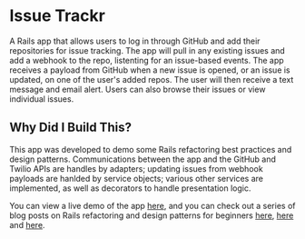 # Issue Trackr

A Rails app that allows users to log in through GitHub and add their repositories for issue tracking. The app will pull in any existing issues and add a webhook to the repo, listenting for an issue-based events. The app receives a payload from GitHub when a new issue is opened, or an issue is updated, on one of the user's added repos. The user will then receive a text message and email alert. Users can also browse their issues or view individual issues. 

## Why Did I Build This?

This app was developed to demo some Rails refactoring best practices and design patterns. Communications between the app and the GitHub and Twilio APIs are handles by adapters; updating issues from webhook payloads are hanlded by service objects; various other services are implemented, as well as decorators to handle presentation logic. 

You can view a live demo of the app [here](http://issue-trackr.herokuapp.com/), and you can check out a series of blog posts on Rails refactoring and design patterns for beginners [here](http://www.thegreatcodeadventure.com/rails-refactoring-part-i-the-adapter-pattern/), [here](https://thegreatcodeadventure.com/rails-refactoring-part-ii-services) and [here](https://thegreatcodeadventure.com/rails-refactoring-part-ii-the-decorator-pattern).
